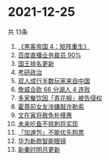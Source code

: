# 2021-12-25
  共 13条

  <!-- BEGIN -->
  <!-- 最后更新时间:Sat Dec 25 2021 07:11:09 GMT+0000 (Coordinated Universal Time) -->
  1. [《黑客帝国 4：矩阵重生》](https://www.zhihu.com/search?q=黑客帝国4)
1. [百度直播业务裁员 90%](https://www.zhihu.com/search?q=百度裁员)
1. [国王排名更新](https://www.zhihu.com/search?q=国王排名)
1. [考研政治](https://www.zhihu.com/search?q=考研政治)
1. [双人成行半数玩家来自中国](https://www.zhihu.com/search?q=双人成行)
1. [詹威合砍 66 分湖人 4 连败](https://www.zhihu.com/search?q=湖人)
1. [多家餐饮因「青花椒」被告侵权](https://www.zhihu.com/search?q=青花椒)
1. [霍尊前女友涉嫌敲诈勒索](https://www.zhihu.com/search?q=霍尊前女友)
1. [文在寅将赦免朴槿惠](https://www.zhihu.com/search?q=朴槿惠)
1. [未来吃鱼不挑刺将实现](https://www.zhihu.com/search?q=鱼刺基因)
1. [「加速包」不能优先购票](https://www.zhihu.com/search?q=加速包)
1. [华为新款智能眼镜](https://www.zhihu.com/search?q=华为智能眼镜)
1. [新秦时明月更新](https://www.zhihu.com/search?q=新秦时明月)
  <!-- END -->
  